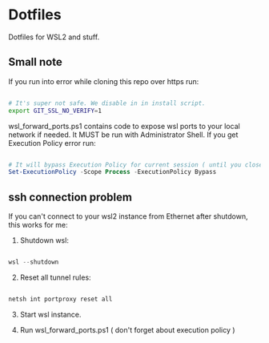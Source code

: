 # Dotfiles

Dotfiles for WSL2 and stuff.

## Small note

If you run into error while cloning this repo over https run: 

```sh

# It's super not safe. We disable in in install script.
export GIT_SSL_NO_VERIFY=1

```

wsl_forward_ports.ps1 contains code to expose wsl ports to your local network if needed. It MUST be run with Administrator Shell. If you get Execution Policy error run:

```ps1

# It will bypass Execution Policy for current session ( until you close window )
Set-ExecutionPolicy -Scope Process -ExecutionPolicy Bypass

```

## ssh connection problem

If you can't connect to your wsl2 instance from Ethernet after shutdown, this works for me:

1. Shutdown wsl:

```ps1

wsl --shutdown

```

2. Reset all tunnel rules:

```ps1

netsh int portproxy reset all

```

3. Start wsl instance.

4. Run wsl_forward_ports.ps1 ( don't forget about execution policy )


